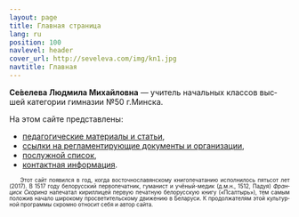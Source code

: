 ```yaml
---
layout: page
title: Главная страница
lang: ru
position: 100
navlevel: header
cover_url: http://seveleva.com/img/kn1.jpg
navtitle: Главная
---
```


**Се́­ве­ле­ва Люд­ми­ла Ми­хай­лов­на** — учи­тель на­чаль­ных клас­сов выс­шей ка­те­го­рии гим­на­зии №50 г.Минс­ка.

На этом сай­те пред­став­ле­ны:

* [пе­да­го­ги­чес­кие ма­те­ри­а­лы и ста­тьи](articles),<BR>
* [ссыл­ки на рег­ла­мен­ти­ру­ю­щие до­ку­мен­ты и ор­га­ни­за­ции](links),<BR>
* [по­служ­ной спи­сок](cv),<BR>
* [кон­такт­ная ин­фор­ма­ция](contacts).

<div style="font-size: 70%; text-align: justify; text-indent: 2em;">Этот сайт по­явил­ся в год, ко­гда вос­точ­но­сла­вян­с­ко­му кни­го­пе­ча­та­нию ис­пол­ни­лось пять­сот лет (2017). В 1517 го­ду бе­ло­рус­ский пер­во­пе­чат­ник, гу­ма­нист и учё­ный-ме­дик (д.м.н., 1512, Па­дуя) <i>Фран­циск Ско­ри­на</i> на­пе­ча­тал ки­рил­ли­цей пер­вую пе­чат­ную бе­ло­рус­скую кни­гу («Псал­тырь»), тем са­мым по­ло­жив на­ча­ло ши­ро­ко­му про­све­ти­тель­ско­му дви­же­нию в Бе­ла­ру­си. К про­дол­жа­те­лям этой куль­тур­ной про­грам­мы скром­но от­но­сит се­бя и ав­тор сай­та. <img style="width:0.25em;" src="http://seveleva.com/img/avatarBl.svg" align="top"> </div>
